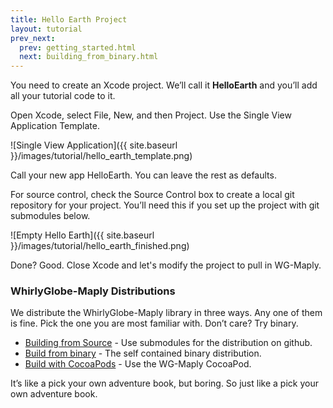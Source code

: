 ```yaml
---
title: Hello Earth Project
layout: tutorial
prev_next:
  prev: getting_started.html
  next: building_from_binary.html
---
```


You need to create an Xcode project.  We’ll call it **HelloEarth** and you’ll add all your tutorial code to it.

Open Xcode, select File, New, and then Project.  Use the Single View Application Template.

![Single View Application]({{ site.baseurl }}/images/tutorial/hello_earth_template.png)

Call your new app HelloEarth.  You can leave the rest as defaults.

For source control, check the Source Control box to create a local git repository for your project.  You’ll need this if you set up the project with git submodules below.

![Empty Hello Earth]({{ site.baseurl }}/images/tutorial/hello_earth_finished.png)

Done? Good. Close Xcode and let's modify the project to pull in WG-Maply.


### WhirlyGlobe-Maply Distributions

We distribute the WhirlyGlobe-Maply library in three ways. Any one of them is fine.  Pick the one you are most familiar with.  Don’t care?  Try binary.

* [Building from Source](building_from_source.html) - Use submodules for the distribution on github.
* [Build from binary](building_from_binary.html) - The self contained binary distribution.
* [Build with CocoaPods](building_from_cocoapod.html) - Use the WG-Maply CocoaPod.

It’s like a pick your own adventure book, but boring.  So just like a pick your own adventure book.
